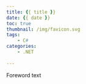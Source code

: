 ```yaml
---
title: {{ title }}
date: {{ date }}
toc: true
thumbnail: /img/favicon.svg
tags: 
    - C#
categories:
    - .NET
    
---
```


Foreword text
<!-- more -->
